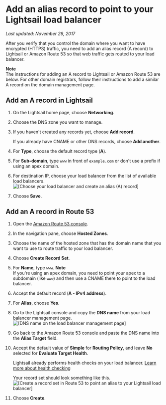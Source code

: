 # Add an alias record to point to your Lightsail load balancer<a name="add-alias-record-for-lightsail-load-balancer"></a>

 *Last updated: November 29, 2017* 

After you verify that you control the domain where you want to have encrypted \(HTTPS\) traffic, you need to add an alias record \(A record\) to Lightsail or Amazon Route 53 so that web traffic gets routed to your load balancer\.

**Note**  
The instructions for adding an A record to Lightsail or Amazon Route 53 are below\. For other domain registrars, follow their instructions to add a similar A record on the domain management page\.

## Add an A record in Lightsail<a name="add-alias-record-lightsail"></a>

1. On the Lightsail home page, choose **Networking**\.

1. Choose the DNS zone you want to manage\.

1. If you haven't created any records yet, choose **Add record**\.

   If you already have CNAME or other DNS records, choose **Add another**\.

1. For **Type**, choose the default record type \(**A**\)\.

1. For **Sub\-domain**, type `www` in front of `example.com` or don't use a prefix if using an apex domain\.

1. For destination IP, choose your load balancer from the list of available load balancers\.  
![\[Choose your load balancer and create an alias (A) record\]](https://d9yljz1nd5001.cloudfront.net/en_us/b2fb86c05aa70ef4defbdc74847a0bb8/images/create-alias-a-record-for-lightsail-load-balancer.png)

1. Choose **Save**\.

## Add an A record in Route 53<a name="add-alias-record-route-53"></a>

1. Open the [Amazon Route 53 console](https://console.aws.amazon.com/route53/)\.

1. In the navigation pane, choose **Hosted Zones**\.

1. Choose the name of the hosted zone that has the domain name that you want to use to route traffic to your load balancer\.

1. Choose **Create Record Set**\.

1. For **Name**, type `www`\.
**Note**  
If you're using an apex domain, you need to point your apex to a subdomain \(like `www`\) and then use a CNAME there to point to the load balancer\.

1. Accept the default record \(**A \- IPv4 address**\)\.

1. For **Alias**, choose **Yes**\.

1. Go to the Lightsail console and copy the **DNS name** from your load balancer management page\.  
![\[DNS name on the load balancer management page\]](https://d9yljz1nd5001.cloudfront.net/en_us/b2fb86c05aa70ef4defbdc74847a0bb8/images/dns-name-on-load-balancer-management-page.png)

1. Go back to the Amazon Route 53 console and paste the DNS name into the **Alias Target** field\.

1. Accept the default value of **Simple** for **Routing Policy**, and leave **No** selected for **Evaluate Target Health**\.

   Lightsail already performs health checks on your load balancer\. [Learn more about health checking](enable-set-up-health-checking-for-lightsail-load-balancer-metrics.md)

   Your record set should look something like this\.  
![\[Create a record set in Route 53 to point an alias to your Lightsail load balancer\]](https://d9yljz1nd5001.cloudfront.net/en_us/b2fb86c05aa70ef4defbdc74847a0bb8/images/create-record-set-alias-record-route-53.png)

1. Choose **Create**\.